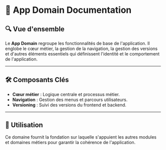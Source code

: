 # 📂 App Domain Documentation

## 🔍 Vue d'ensemble
Le **App Domain** regroupe les fonctionnalités de base de l'application. Il englobe le cœur métier, la gestion de la navigation, la gestion des versions et d'autres éléments essentiels qui définissent l'identité et le comportement de l'application.

---

## 🛠️ Composants Clés
- **Cœur métier** : Logique centrale et processus métier.
- **Navigation** : Gestion des menus et parcours utilisateurs.
- **Versioning** : Suivi des versions du frontend et backend.

---

## 🚀 Utilisation
Ce domaine fournit la fondation sur laquelle s'appuient les autres modules et domaines métiers pour garantir la cohérence de l'application.
